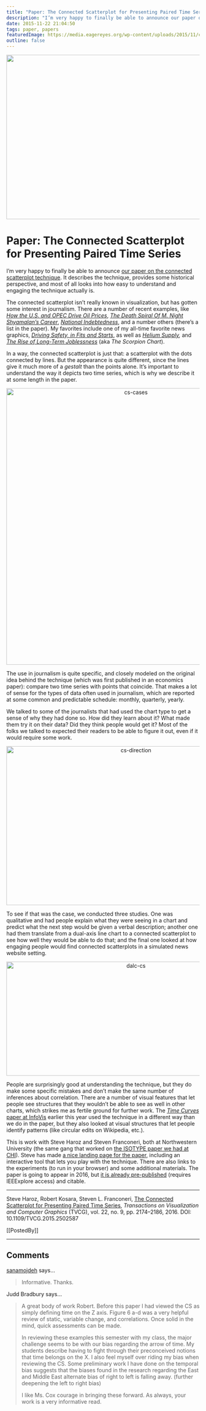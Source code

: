 ```yaml
---
title: "Paper: The Connected Scatterplot for Presenting Paired Time Series"
description: "I’m very happy to finally be able to announce our paper on the connected scatterplot technique. It describes the technique, provides some historical perspective, and most of all looks into how easy to understand and engaging the technique actually is."
date: 2015-11-22 21:04:50
tags: paper, papers
featuredImage: https://media.eagereyes.org/wp-content/uploads/2015/11/cs-teaser.jpg
outline: false
---
```


<p align="center"><img src="https://media.eagereyes.org/wp-content/uploads/2015/11/cs-teaser.jpg" alt="" width="825" height="428" /></p>

# Paper: The Connected Scatterplot for Presenting Paired Time Series

I’m very happy to finally be able to announce <a href="/publications/Haroz-TVCG-2016.html">our paper on the connected scatterplot technique</a>. It describes the technique, provides some historical perspective, and most of all looks into how easy to understand and engaging the technique actually is.

The connected scatterplot isn’t really known in visualization, but has gotten some interest in journalism. There are a number of recent examples, like <a href="http://www.nytimes.com/interactive/2015/09/30/business/how-the-us-and-opec-drive-oil-prices.html"><em>How the U.S. and OPEC Drive Oil Prices</em></a>, <a href="http://fivethirtyeight.com/datalab/the-death-spiral-of-m-night-shyamalans-career/"><em>The Death Spiral Of M. Night Shyamalan’s Career</em></a>, <a href="http://www.economist.com/blogs/graphicdetail/2015/05/daily-chart-4"><em>National Indebtedness</em></a>, and a number others (there’s a list in the paper). My favorites include one of my all-time favorite news graphics, <a href="http://www.nytimes.com/interactive/2012/09/17/science/driving-safety-in-fits-and-starts.html"><em>Driving Safety, in Fits and Starts</em></a>, as well as <em><a href="http://projects.katiepeek.com/Helium-Supply">Helium Supply</a>,</em> and <a href="http://www.bloomberg.com/bw/articles/2013-02-07/the-rise-of-long-term-joblessness"><em>The Rise of Long-Term Joblessness</em></a> (aka <em>The Scorpion Chart</em>).

In a way, the connected scatterplot is just that: a scatterplot with the dots connected by lines. But the appearance is quite different, since the lines give it much more of a <em>gestalt</em> than the points alone. It’s important to understand the way it depicts two time series, which is why we describe it at some length in the paper.

<p align="center"><img class="aligncenter size-full wp-image-9080" src="https://media.eagereyes.org/wp-content/uploads/2015/11/cs-cases.png" alt="cs-cases" width="660" height="720" /></p>

The use in journalism is quite specific, and closely modeled on the original idea behind the technique (which was first published in an economics paper): compare two time series with points that coincide. That makes a lot of sense for the types of data often used in journalism, which are reported at some common and predictable schedule: monthly, quarterly, yearly.

We talked to some of the journalists that had used the chart type to get a sense of why they had done so. How did they learn about it? What made them try it on their data? Did they think people would get it? Most of the folks we talked to expected their readers to be able to figure it out, even if it would require some work.

<p align="center"><img class="aligncenter size-full wp-image-9077" src="https://media.eagereyes.org/wp-content/uploads/2015/11/cs-direction.png" alt="cs-direction" width="660" height="414" /></p>

To see if that was the case, we conducted three studies. One was qualitative and had people explain what they were seeing in a chart and predict what the next step would be given a verbal description; another one had them translate from a dual-axis line chart to a connected scatterplot to see how well they would be able to do that; and the final one looked at how engaging people would find connected scatterplots in a simulated news website setting.

<p align="center"><img class="aligncenter size-full wp-image-9079" src="https://media.eagereyes.org/wp-content/uploads/2015/11/dalc-cs.png" alt="dalc-cs" width="660" height="297" /></p>

People are surprisingly good at understanding the technique, but they do make some specific mistakes and don’t make the same number of inferences about correlation. There are a number of visual features that let people see structures that they wouldn’t be able to see as well in other charts, which strikes me as fertile ground for further work. The <a href="http://aviz.fr/~bbach/timecurves/"><em>Time Curves</em> paper at InfoVis</a> earlier this year used the technique in a different way than we do in the paper, but they also looked at visual structures that let people identify patterns (like circular edits on Wikipedia, etc.).

This is work with Steve Haroz and Steven Franconeri, both at Northwestern University (the same gang that worked on <a href="/papers/isotype-visualization">the ISOTYPE paper we had at CHI</a>). Steve has made <a href="http://steveharoz.com/research/connected_scatterplot/">a nice landing page for the paper</a>, including an interactive tool that lets you play with the technique. There are also links to the experiments (to run in your browser) and some additional materials. The paper is going to appear in 2016, but <a href="http://ieeexplore.ieee.org/xpl/articleDetails.jsp?arnumber=7332976">it is already pre-published</a> (requires IEEExplore access) and citable.

<hr />

Steve Haroz, Robert Kosara, Steven L. Franconeri, <a href="/publications/Haroz-TVCG-2016">The Connected Scatterplot for Presenting Paired Time Series</a>, <em>Transactions on Visualization and Computer Graphics</em> (TVCG), vol. 22, no. 9, pp. 2174–2186, 2016. DOI: 10.1109/TVCG.2015.2502587

[[PostedBy]]

<aside class="comments">

---
## Comments

<a href="http://sanamojdehauthor.wordpress.com" rel="nofollow noopener" target="_blank">sanamojdeh</a> says…
>	Informative. Thanks.

Judd Bradbury says…
>	A great body of work Robert. Before this paper I had viewed the CS as simply defining time on the Z axis. Figure 6 a-d was a very helpful review of static, variable change, and correlations. Once solid in the mind, quick assessments can be made.
>	
>	In reviewing these examples this semester with my class, the major challenge seems to be with our bias regarding the arrow of time. My students describe having to fight through their preconceived notions that time belongs on the X. I also feel myself over riding my bias when reviewing the CS. Some preliminary work I have done on the temporal bias suggests that the biases found in the research regarding the East and Middle East alternate bias of right to left is falling away. (further deepening the left to right bias)
>	
>	I like Ms. Cox courage in bringing these forward. As always, your work is a very informative read.

</aside>

